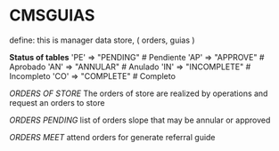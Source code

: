 CMSGUIAS
========

define: this is manager data store, ( orders, guias )

**Status of tables**
'PE' => "PENDING" # Pendiente
'AP' => "APPROVE" # Aprobado
'AN' => "ANNULAR" # Anulado
'IN' => "INCOMPLETE" # Incompleto
'CO' => "COMPLETE" # Completo

*ORDERS OF STORE*
The orders of store are realized by operations and request an orders to store

*ORDERS PENDING*
list of orders slope that may be annular or approved

*ORDERS MEET*
attend orders for generate referral guide
